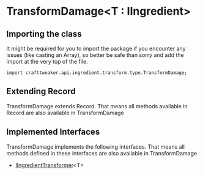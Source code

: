 # TransformDamage&LT;T : IIngredient&GT;

## Importing the class

It might be required for you to import the package if you encounter any issues (like casting an Array), so better be safe than sorry and add the import at the very top of the file.
```zenscript
import crafttweaker.api.ingredient.transform.type.TransformDamage;
```


## Extending Record

TransformDamage extends Record. That means all methods available in Record are also available in TransformDamage

## Implemented Interfaces
TransformDamage implements the following interfaces. That means all methods defined in these interfaces are also available in TransformDamage

- [IIngredientTransformer](/vanilla/api/ingredient/transform/IIngredientTransformer)&lt;T&gt;

